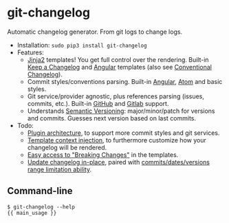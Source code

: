 # git-changelog
Automatic changelog generator. From git logs to change logs.

- Installation: `sudo pip3 install git-changelog`
- Features:
  - [Jinja2][jinja2] templates!
    You get full control over the rendering.
    Built-in [Keep a Changelog][keep-a-changelog] and [Angular][angular] templates
    (also see [Conventional Changelog][conventional-changelog]).
  - Commit styles/conventions parsing.
    Built-in [Angular][angular-style], [Atom][atom-style] and basic styles.
  - Git service/provider agnostic,
    plus references parsing (issues, commits, etc.).
    Built-in [GitHub][github-refs] and [Gitlab][gitlab-refs] support.
  - Understands [Semantic Versioning][semantic-versioning]:
    major/minor/patch for versions and commits.
    Guesses next version based on last commits.
- Todo:
  - [Plugin architecture][issue-7],
    to support more commit styles and git services.
  - [Template context injection][issue-4],
    to furthermore customize how your changelog will be rendered.
  - [Easy access to "Breaking Changes"][issue-1] in the templates.
  - [Update changelog in-place][issue-2], paired with
    [commits/dates/versions range limitation ability][issue-3].

## Command-line

```console
$ git-changelog --help
{{ main_usage }}
```

[jinja2]:                 http://jinja.pocoo.org/
[keep-a-changelog]:       http://keepachangelog.com/en/1.0.0/
[angular]:                https://github.com/angular/angular/blob/master/CHANGELOG.md
[conventional-changelog]: https://github.com/conventional-changelog/conventional-changelog
[semantic-versioning]:    http://semver.org/spec/v2.0.0.html
[atom-style]:             https://github.com/atom/atom/blob/master/CONTRIBUTING.md#git-commit-messages
[angular-style]:          https://github.com/angular/angular/blob/master/CONTRIBUTING.md#commit
[github-refs]:            https://help.github.com/articles/autolinked-references-and-urls/
[gitlab-refs]:            https://docs.gitlab.com/ce/user/markdown.html#special-gitlab-references

[issue-1]: https://gitlab.com/pawamoy/git-changelog/issues/1
[issue-2]: https://gitlab.com/pawamoy/git-changelog/issues/2
[issue-3]: https://gitlab.com/pawamoy/git-changelog/issues/3
[issue-4]: https://gitlab.com/pawamoy/git-changelog/issues/4
[issue-5]: https://gitlab.com/pawamoy/git-changelog/issues/5
[issue-6]: https://gitlab.com/pawamoy/git-changelog/issues/6
[issue-7]: https://gitlab.com/pawamoy/git-changelog/issues/7
